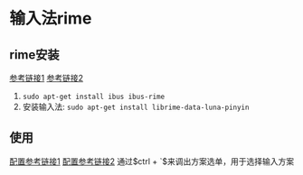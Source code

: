 # 输入法rime 
## rime安装
[参考链接1](https://rime.im/download/#linux)
[参考链接2](https://github.com/rime/home/wiki/RimeWithIBus)
1. `sudo apt-get install ibus ibus-rime`  
2. 安装输入法: `sudo apt-get install librime-data-luna-pinyin`  

## 使用
[配置参考链接1](https://www.cnblogs.com/keatonlao/p/12983158.html)
[配置参考链接2](https://github.com/rime/home/wiki/CustomizationGuide)
通过$ctrl + `$来调出方案选单，用于选择输入方案  
